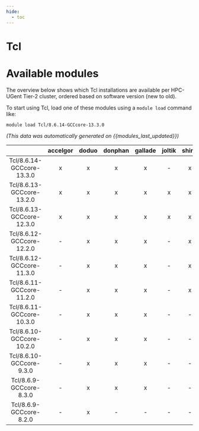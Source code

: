 ```yaml
---
hide:
  - toc
---
```


Tcl
===

# Available modules


The overview below shows which Tcl installations are available per HPC-UGent Tier-2 cluster, ordered based on software version (new to old).

To start using Tcl, load one of these modules using a `module load` command like:

```shell
module load Tcl/8.6.14-GCCcore-13.3.0
```

*(This data was automatically generated on {{modules_last_updated}})*  

| |accelgor|doduo|donphan|gallade|joltik|shinx|skitty|
| :---: | :---: | :---: | :---: | :---: | :---: | :---: | :---: |
|Tcl/8.6.14-GCCcore-13.3.0|x|x|x|x|-|x|x|
|Tcl/8.6.13-GCCcore-13.2.0|x|x|x|x|x|x|x|
|Tcl/8.6.13-GCCcore-12.3.0|x|x|x|x|x|x|x|
|Tcl/8.6.12-GCCcore-12.2.0|-|x|x|x|-|x|-|
|Tcl/8.6.12-GCCcore-11.3.0|-|x|x|x|-|x|-|
|Tcl/8.6.11-GCCcore-11.2.0|-|x|x|x|-|x|-|
|Tcl/8.6.11-GCCcore-10.3.0|-|x|x|x|-|-|-|
|Tcl/8.6.10-GCCcore-10.2.0|-|x|x|x|-|-|-|
|Tcl/8.6.10-GCCcore-9.3.0|-|x|x|x|-|-|-|
|Tcl/8.6.9-GCCcore-8.3.0|-|x|x|x|-|-|-|
|Tcl/8.6.9-GCCcore-8.2.0|-|x|-|-|-|-|-|
